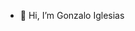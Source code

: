 - 👋 Hi, I’m Gonzalo Iglesias




<!---
iglesiasgonzalo/iglesiasgonzalo is a ✨ special ✨ repository because its `README.md` (this file) appears on your GitHub profile.
You can click the Preview link to take a look at your changes.
--->
